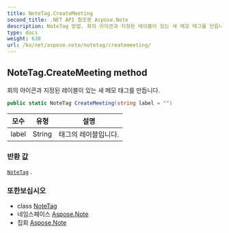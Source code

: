 ```yaml
---
title: NoteTag.CreateMeeting
second_title: .NET API 참조용 Aspose.Note
description: NoteTag 방법. 회의 아이콘과 지정된 레이블이 있는 새 메모 태그를 만듭니다.
type: docs
weight: 630
url: /ko/net/aspose.note/notetag/createmeeting/
---
```

## NoteTag.CreateMeeting method

회의 아이콘과 지정된 레이블이 있는 새 메모 태그를 만듭니다.

```csharp
public static NoteTag CreateMeeting(string label = "")
```

| 모수 | 유형 | 설명 |
| --- | --- | --- |
| label | String | 태그의 레이블입니다. |

### 반환 값

[`NoteTag`](../) .

### 또한보십시오

* class [NoteTag](../)
* 네임스페이스 [Aspose.Note](../../notetag/)
* 집회 [Aspose.Note](../../../)



